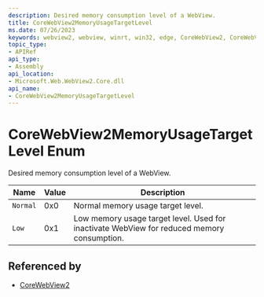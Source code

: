 ```yaml
---
description: Desired memory consumption level of a WebView.
title: CoreWebView2MemoryUsageTargetLevel
ms.date: 07/26/2023
keywords: webview2, webview, winrt, win32, edge, CoreWebView2, CoreWebView2Controller, browser control, edge html, CoreWebView2MemoryUsageTargetLevel
topic_type:
- APIRef
api_type:
- Assembly
api_location:
- Microsoft.Web.WebView2.Core.dll
api_name:
- CoreWebView2MemoryUsageTargetLevel
---
```


# CoreWebView2MemoryUsageTargetLevel Enum

Desired memory consumption level of a WebView.

| Name |  Value | Description |
|--|--|--|
|`Normal` | 0x0  |  Normal memory usage target level.|
|`Low` | 0x1  |  Low memory usage target level. Used for inactivate WebView for reduced memory consumption.|


## Referenced by

- [CoreWebView2](corewebview2.md)
